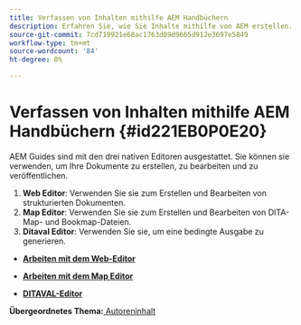 ```yaml
---
title: Verfassen von Inhalten mithilfe AEM Handbüchern
description: Erfahren Sie, wie Sie Inhalte mithilfe von AEM erstellen.
source-git-commit: 7cd719921e68ac1763d09d9665d912e3697e5849
workflow-type: tm+mt
source-wordcount: '84'
ht-degree: 0%

---
```



# Verfassen von Inhalten mithilfe AEM Handbüchern {#id221EB0P0E20}

AEM Guides sind mit den drei nativen Editoren ausgestattet. Sie können sie verwenden, um Ihre Dokumente zu erstellen, zu bearbeiten und zu veröffentlichen.

1. **Web Editor**: Verwenden Sie sie zum Erstellen und Bearbeiten von strukturierten Dokumenten.
1. **Map Editor**: Verwenden Sie sie zum Erstellen und Bearbeiten von DITA-Map- und Bookmap-Dateien.
1. **Ditaval Editor**: Verwenden Sie sie, um eine bedingte Ausgabe zu generieren.

- **[Arbeiten mit dem Web-Editor](web-editor.md)**

- **[Arbeiten mit dem Map Editor](map-editor.md)**

- **[DITAVAL-Editor](id17C5E0U0OQE.md#)**


**Übergeordnetes Thema:**[ Autoreninhalt](authoring-content.md)

